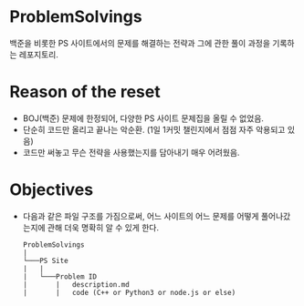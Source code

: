 # ProblemSolvings
백준을 비롯한 PS 사이트에서의 문제를 해결하는 전략과 그에 관한 풀이 과정을 기록하는 레포지토리.

# Reason of the reset
- BOJ(백준) 문제에 한정되어, 다양한 PS 사이트 문제집을 올릴 수 없었음.
- 단순히 코드만 올리고 끝나는 악순환. (1일 1커밋 챌린지에서 점점 자주 악용되고 있음)
- 코드만 써놓고 무슨 전략을 사용했는지를 담아내기 매우 어려웠음.

# Objectives
- 다음과 같은 파일 구조를 가짐으로써, 어느 사이트의 어느 문제를 어떻게 풀어나갔는지에 관해 더욱 명확히 알 수 있게 한다.
  ```
  ProblemSolvings
  |
  └───PS Site
  |   |
  |   └───Problem ID
  |       |   description.md
  |       |   code (C++ or Python3 or node.js or else)
  ```
